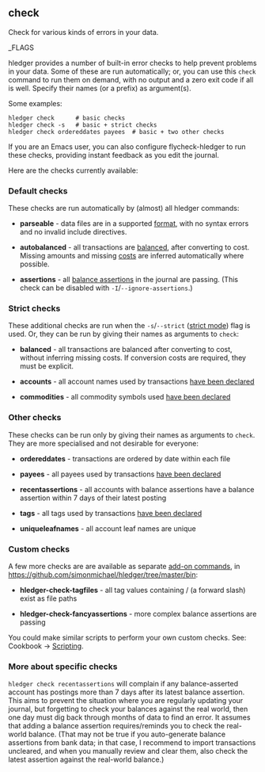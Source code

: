 ## check

Check for various kinds of errors in your data. 

_FLAGS

hledger provides a number of built-in error checks to help
prevent problems in your data. 
Some of these are run automatically; or,
you can use this `check` command to run them on demand,
with no output and a zero exit code if all is well.
Specify their names (or a prefix) as argument(s).

Some examples:

```cli
hledger check      # basic checks
hledger check -s   # basic + strict checks
hledger check ordereddates payees  # basic + two other checks
```

If you are an Emacs user, you can also configure flycheck-hledger to run these checks,
providing instant feedback as you edit the journal.

Here are the checks currently available:

### Default checks

These checks are run automatically by (almost) all hledger commands:

- **parseable** - data files are in a supported [format](hledger.md#data-formats),
  with no syntax errors and no invalid include directives.

- **autobalanced** - all transactions are [balanced](hledger.html#postings), after converting to cost.
  Missing amounts and missing [costs] are inferred automatically where possible.

- **assertions** - all [balance assertions] in the journal are passing. 
  (This check can be disabled with `-I`/`--ignore-assertions`.)

### Strict checks

These additional checks are run when the `-s`/`--strict` ([strict mode]) flag is used.
Or, they can be run by giving their names as arguments to `check`:

- **balanced** - all transactions are balanced after converting to cost,
  without inferring missing costs.
  If conversion costs are required, they must be explicit.

- **accounts** - all account names used by transactions 
  [have been declared](hledger.html#account-error-checking)

- **commodities** - all commodity symbols used 
  [have been declared](hledger.html#commodity-error-checking)

### Other checks

These checks can be run only by giving their names as arguments to `check`.
They are more specialised and not desirable for everyone:

- **ordereddates** - transactions are ordered by date within each file

- **payees** - all payees used by transactions [have been declared](#payee-directive)

- **recentassertions** - all accounts with balance assertions have a
  balance assertion within 7 days of their latest posting

- **tags** - all tags used by transactions [have been declared](#tag-directive)

- **uniqueleafnames** - all account leaf names are unique

### Custom checks

A few more checks are are available as separate [add-on commands],
in <https://github.com/simonmichael/hledger/tree/master/bin>:

- **hledger-check-tagfiles** - all tag values containing / (a forward slash) exist as file paths

- **hledger-check-fancyassertions** - more complex balance assertions are passing

You could make similar scripts to perform your own custom checks.
See: Cookbook -> [Scripting](scripting.html).

### More about specific checks

`hledger check recentassertions` will complain if any balance-asserted account
has postings more than 7 days after its latest balance assertion.
This aims to prevent the situation where you are regularly updating your journal,
but forgetting to check your balances against the real world,
then one day must dig back through months of data to find an error.
It assumes that adding a balance assertion requires/reminds you to check the real-world balance.
(That may not be true if you auto-generate balance assertions from bank data;
in that case, I recommend to import transactions uncleared, 
and when you manually review and clear them, also check the latest assertion against the real-world balance.)

[add-on commands]:    #add-on-commands
[balance assertions]: #balance-assertions
[strict mode]:        #strict-mode
[costs]: #costs
